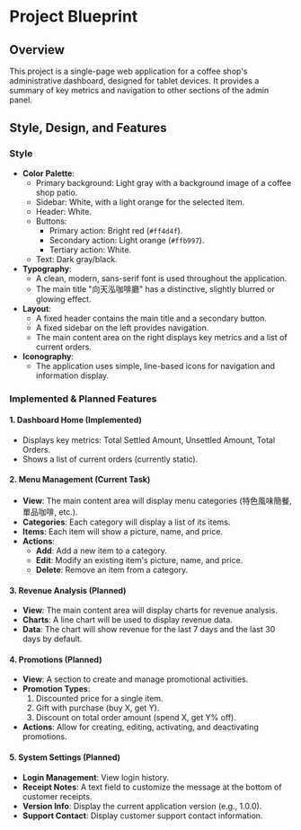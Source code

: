 
# Project Blueprint

## Overview

This project is a single-page web application for a coffee shop's administrative dashboard, designed for tablet devices. It provides a summary of key metrics and navigation to other sections of the admin panel.

## Style, Design, and Features

### Style
*   **Color Palette**:
    *   Primary background: Light gray with a background image of a coffee shop patio.
    *   Sidebar: White, with a light orange for the selected item.
    *   Header: White.
    *   Buttons:
        *   Primary action: Bright red (`#ff4d4f`).
        *   Secondary action: Light orange (`#ffb997`).
        *   Tertiary action: White.
    *   Text: Dark gray/black.
*   **Typography**:
    *   A clean, modern, sans-serif font is used throughout the application.
    *   The main title "向天泓咖啡廳" has a distinctive, slightly blurred or glowing effect.
*   **Layout**:
    *   A fixed header contains the main title and a secondary button.
    *   A fixed sidebar on the left provides navigation.
    *   The main content area on the right displays key metrics and a list of current orders.
*   **Iconography**:
    *   The application uses simple, line-based icons for navigation and information display.

### Implemented & Planned Features

#### 1. Dashboard Home (Implemented)
*   Displays key metrics: Total Settled Amount, Unsettled Amount, Total Orders.
*   Shows a list of current orders (currently static).

#### 2. Menu Management (Current Task)
*   **View**: The main content area will display menu categories (特色風味簡餐, 單品咖啡, etc.).
*   **Categories**: Each category will display a list of its items.
*   **Items**: Each item will show a picture, name, and price.
*   **Actions**: 
    *   **Add**: Add a new item to a category.
    *   **Edit**: Modify an existing item's picture, name, and price.
    *   **Delete**: Remove an item from a category.

#### 3. Revenue Analysis (Planned)
*   **View**: The main content area will display charts for revenue analysis.
*   **Charts**: A line chart will be used to display revenue data.
*   **Data**: The chart will show revenue for the last 7 days and the last 30 days by default.

#### 4. Promotions (Planned)
*   **View**: A section to create and manage promotional activities.
*   **Promotion Types**:
    1.  Discounted price for a single item.
    2.  Gift with purchase (buy X, get Y).
    3.  Discount on total order amount (spend X, get Y% off).
*   **Actions**: Allow for creating, editing, activating, and deactivating promotions.

#### 5. System Settings (Planned)
*   **Login Management**: View login history.
*   **Receipt Notes**: A text field to customize the message at the bottom of customer receipts.
*   **Version Info**: Display the current application version (e.g., 1.0.0).
*   **Support Contact**: Display customer support contact information.

